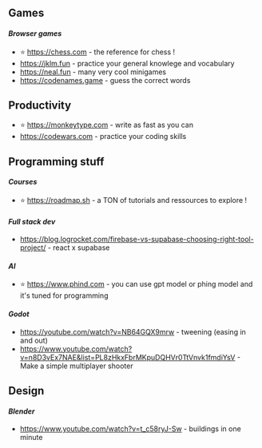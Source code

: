 ## Games
#### *Browser games*
- ⭐ https://chess.com - the reference for chess !
- https://jklm.fun - practice your general knowlege and vocabulary
- https://neal.fun - many very cool minigames
- https://codenames.game - guess the correct words

## Productivity
- ⭐ https://monkeytype.com - write as fast as you can
- https://codewars.com - practice your coding skills

## Programming stuff
#### *Courses*
- ⭐ https://roadmap.sh - a TON of tutorials and ressources to explore !

#### *Full stack dev*
- https://blog.logrocket.com/firebase-vs-supabase-choosing-right-tool-project/ - react x supabase
#### *AI*
- ⭐ https://www.phind.com - you can use gpt model or phing model and it's tuned for programming
#### *Godot*
- https://youtube.com/watch?v=NB64GQX9mrw - tweening (easing in and out)
- https://www.youtube.com/watch?v=n8D3vEx7NAE&list=PL8zHkxFbrMKpuDQHVr0TtVnvk1fmdiYsV - Make a simple multiplayer shooter

## Design
#### *Blender*
- https://www.youtube.com/watch?v=t_c58ryJ-Sw - buildings in one minute


